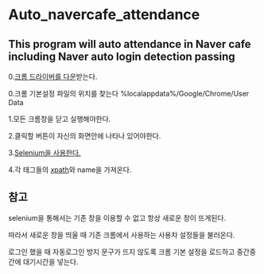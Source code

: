 # Auto_navercafe_attendance
## This program will auto attendance in Naver cafe including Naver auto login detection passing

0.[크롬 드라이버를 다운](http://chromedriver.chromium.org/downloads)받는다.

0.크롬 기본설정 파일의 위치를 찾는다 %localappdata%/Google/Chrome/User Data

1.모든 크롬창을 닫고 실행해야한다.

2.클릭할 버튼이 자신의 화면안에 나타나 있어야한다.

3.[Selenium을 사용한다.](http://pythonstudy.xyz/python/article/404-%ED%8C%8C%EC%9D%B4%EC%8D%AC-Selenium-%EC%82%AC%EC%9A%A9%ED%95%98%EA%B8%B0)

4.각 태그들의 [xpath](http://lab.gamecodi.com/board/zboard.php?id=GAMECODILAB_Lecture&page=1&sn1=&divpage=1&sn=off&ss=on&sc=on&select_arrange=hit&desc=asc&no=495)와 name을 가져온다.



## 참고

selenium을 통해서는 기존 창을 이용할 수 없고 항상 새로운 창이 뜨게된다.

따라서 새로운 창을 띄울 때 기존 크롬에서 사용하는 사용차 설정들을 불러온다.

로그인 했을 때 자동로그인 방지 문구가 뜨지 않도록 크롬 기본 설정을 로드하고 중간중간에 대기시간을 넣는다.

